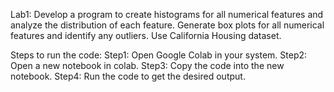 Lab1: Develop a program to create histograms for all numerical features and analyze the distribution of each 
feature. Generate box plots for all numerical features and identify any outliers. Use California Housing 
dataset. 

Steps to run the code:
Step1: Open Google Colab in your system.
Step2: Open a new notebook in colab.
Step3: Copy the code into the new notebook.
Step4: Run the code to get the desired output.
